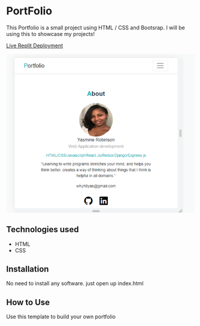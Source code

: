 # PortFolio
This Portfolio is a small project using HTML / CSS and Bootsrap. I will be using this to showcase my projects!

[Live Replit Deployment](https://Portfolio.yasminerobinson.repl.co)


 <img width="1080" alt="image" src="https://github.com/YasmineRobinson/Portfolio/blob/master/img/portfolio-screenshot.PNG">  
 
 
## Technologies used

* HTML
* CSS

## Installation

No need to install any software. just open up index.html

## How to Use

Use this template to build your own portfolio
